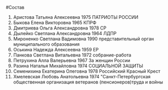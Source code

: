 #Состав
1. Аристова Татьяна Алексеевна 1975 ПАТРИОТЫ РОССИИ
2. Быкова Елена Викторовна 1965 КПРФ
3. Дмитриева Ольга Александровна 1978 СР
4. Дылейко Светлана Александровна 1964 ЛДПР
5. Мироненко Светлана Вадимовна 1990 представительный орган муниципального образования
6. Оськина Надежда Алексеевна 1959 ЕР
7. Панкова Светлана Витальевна 1972 собрание-работа
8. Петрухина Алла Валерьевна 1967 За женщин России
9. Разина Наталья Михайловна 1974 СОЦИАЛЬНОЙ ЗАЩИТЫ
10. Семенихина Екатерина Олеговна 1978 Российский Красный Крест
11. Хмелевская Любовь Анатольевна 1974 \"Санкт-Петербургская общественная организация ветеранов (пенсионеров)труда и войны
